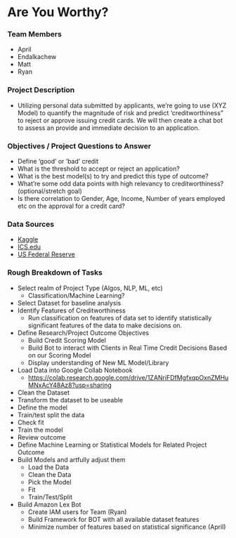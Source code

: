 # Are You Worthy? 

### **Team Members**
- April
- Endalkachew
- Matt
- Ryan

### **Project Description**

- Utilizing personal data submitted by applicants, we’re going to use (XYZ Model) to quantify the magnitude of risk and predict ‘creditworthiness” to reject or approve issuing credit cards. We will then create a chat bot to assess an provide and immediate decision to an application. 

### **Objectives / Project Questions to Answer**
- Define ‘good’ or ‘bad’ credit
- What is the threshold to accept or reject an application?
- What is the best model(s) to try and predict this type of outcome?
- What’re some odd data points with high relevancy to creditworthiness? (optional/stretch goal)
- Is there correlation to Gender, Age, Income, Number of years employed etc on the approval for a credit card?

### **Data Sources**
- [Kaggle](https://www.kaggle.com/rikdifos/credit-card-approval-prediction)
- [ICS.edu](https://archive.ics.uci.edu/ml/datasets/credit+approval)
- [US Federal Reserve](https://www.federalreserve.gov/releases/g19/current/default.htm)

### **Rough Breakdown of Tasks**
- Select realm of Project Type (Algos, NLP, ML, etc)
  - Classification/Machine Learning?
- Select Dataset for baseline analysis
- Identify Features of Creditworthiness
  - Run classification on features of data set to identify statistically significant features of the data to make      decisions on.
- Define Research/Project Outcome Objectives
  - Build Credit Scoring Model
  - Build Bot to interact with Clients in Real Time Credit Decisions Based on our Scoring Model
  - Display understanding of New ML Model/Library
- Load Data into Google Collab Notebook
  - https://colab.research.google.com/drive/1ZANriFDfMgfxqpOxnZMHuMNxAcY48Az8?usp=sharing
- Clean the Dataset
- Transform the dataset to be useable
- Define the model 
- Train/test split the data
- Check fit
- Train the model
- Review outcome
- Define Machine Learning or Statistical Models for Related Project Outcome
- Build Models and artfully adjust them
  - Load the Data
  - Clean the Data
  - Pick the Model
  - Fit
  - Train/Test/Split
- Build Amazon Lex Bot
  - Create IAM users for Team (Ryan)
  - Build Framework for BOT with all available dataset features
  - Minimize number of features based on statistical significance (April) 


